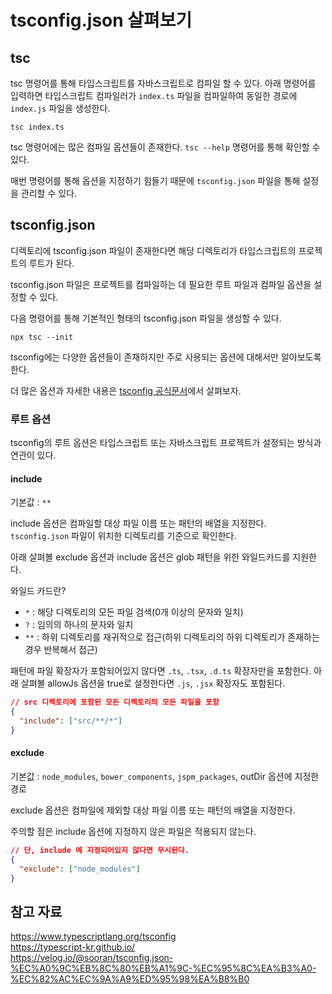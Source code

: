 # tsconfig.json 살펴보기

## tsc

tsc 명령어를 통해 타입스크립트를 자바스크립트로 컴파일 할 수 있다. 아래 명령어를 입력하면 타입스크립트 컴파일러가 `index.ts` 파일을 컴파일하여 동일한 경로에 `index.js` 파일을 생성한다.

```
tsc index.ts
```

tsc 명령어에는 많은 컴파일 옵션들이 존재한다. `tsc --help` 명령어를 통해 확인할 수 있다.

매번 명령어를 통해 옵션을 지정하기 힘들기 때문에 `tsconfig.json` 파일을 통해 설정을 관리할 수 있다.

## tsconfig.json

디렉토리에 tsconfig.json 파일이 존재한다면 해당 디렉토리가 타입스크립트의 프로젝트의 루트가 된다.

tsconfig.json 파일은 프로젝트를 컴파일하는 데 필요한 루트 파일과 컴파일 옵션을 설정할 수 있다.

다음 명령어를 통해 기본적인 형태의 tsconfig.json 파일을 생성할 수 있다.

```
npx tsc --init
```

tsconfig에는 다양한 옵션들이 존재하지만 주로 사용되는 옵션에 대해서만 알아보도록 한다.

더 많은 옵션과 자세한 내용은 [tsconfig 공식문서](https://www.typescriptlang.org/tsconfig)에서 살펴보자.

### 루트 옵션

tsconfig의 루트 옵션은 타입스크립트 또는 자바스크립트 프로젝트가 설정되는 방식과 연관이 있다.

#### include

기본값 : `**`

include 옵션은 컴파일할 대상 파일 이름 또는 패턴의 배열을 지정한다. `tsconfig.json` 파일이 위치한 디렉토리를 기준으로 확인한다.

아래 살펴볼 exclude 옵션과 include 옵션은 glob 패턴을 위한 와일드카드를 지원한다.

와일드 카드란?

- `*` : 해당 디렉토리의 모든 파일 검색(0개 이상의 문자와 일치)
- `?` : 임의의 하나의 문자와 일치
- `**` : 하위 디렉토리를 재귀적으로 접근(하위 디렉토리의 하위 디렉토리가 존재하는 경우 반복해서 접근)

패턴에 파일 확장자가 포함되어있지 않다면 `.ts`, `.tsx`, `.d.ts` 확장자만을 포함한다. 아래 살펴볼 allowJs 옵션을 true로 설정한다면 `.js`, `.jsx` 확장자도 포함된다.

```json
// src 디렉토리에 포함된 모든 디렉토리의 모든 파일을 포함
{
  "include": ["src/**/*"]
}
```

#### exclude

기본값 : `node_modules`, `bower_components`, `jspm_packages`, outDir 옵션에 지정한 경로

exclude 옵션은 컴파일에 제외할 대상 파일 이름 또는 패턴의 배열을 지정한다.

주의할 점은 include 옵션에 지정하지 않은 파일은 적용되지 않는다.

```json
// 단, include 에 지정되어있지 않다면 무시된다.
{
  "exclude": ["node_modules"]
}
```

## 참고 자료

https://www.typescriptlang.org/tsconfig <br>
https://typescript-kr.github.io/ <br>
https://velog.io/@sooran/tsconfig.json-%EC%A0%9C%EB%8C%80%EB%A1%9C-%EC%95%8C%EA%B3%A0-%EC%82%AC%EC%9A%A9%ED%95%98%EA%B8%B0
